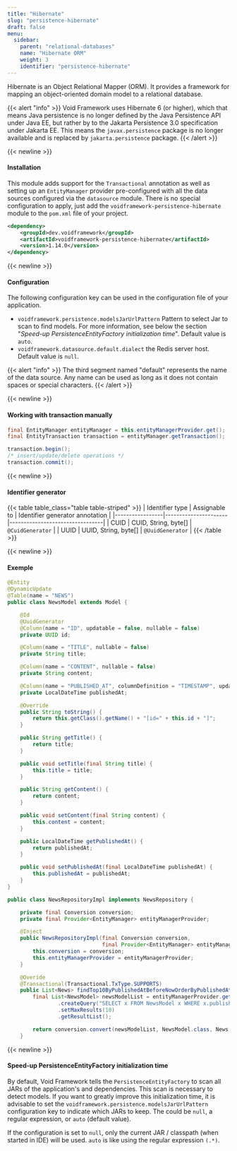 ```yaml
---
title: "Hibernate"
slug: "persistence-hibernate"
draft: false
menu:
  sidebar:
    parent: "relational-databases"
    name: "Hibernate ORM"
    weight: 3
    identifier: "persistence-hibernate"
---
```


Hibernate is an Object Relational Mapper (ORM). It provides a framework for mapping an object-oriented domain model to a relational database.

{{< alert "info" >}}
Void Framework uses Hibernate 6 (or higher), which that means Java persistence is no longer defined by the Java Persistence API under Java EE, but rather by to the Jakarta Persistence 3.0 specification under Jakarta EE. This means the <code>javax.persistence</code> package is no longer available and is replaced by <code>jakarta.persistence</code> package.
{{< /alert >}}


{{< newline >}}
#### Installation

This module adds support for the `Transactional` annotation as well as setting up an `EntityManager` provider pre-configured with all the data sources configured via the `datasource` module. There is no special configuration to apply, just add the `voidframework-persistence-hibernate` module to the `pom.xml` file of your project.

```xml
<dependency>
    <groupId>dev.voidframework</groupId>
    <artifactId>voidframework-persistence-hibernate</artifactId>
    <version>1.14.0</version>
</dependency>
```


{{< newline >}}
#### Configuration

The following configuration key can be used in the configuration file of your application.

* `voidframework.persistence.modelsJarUrlPattern` Pattern to select Jar to scan to find models. For more information, see below the section "_Speed-up PersistenceEntityFactory initialization time_". Default value is `auto`.
* `voidframework.datasource.default.dialect` the Redis server host. Default value is `null`.

{{< alert "info" >}}
The third segment named "default" represents the name of the data source. Any name can be used as long as it does not contain spaces or special characters.
{{< /alert >}}


{{< newline >}}
#### Working with transaction manually

```java
final EntityManager entityManager = this.entityManagerProvider.get();
final EntityTransaction transaction = entityManager.getTransaction();

transaction.begin();
/* insert/update/delete operations */
transaction.commit();
```



{{< newline >}}
#### Identifier generator

{{< table table_class="table table-striped" >}}
| Identifier type | Assignable to        | Identifier generator annotation |
|-----------------|----------------------|---------------------------------|
| CUID            | CUID, String, byte[] | `@CuidGenerator`                |
| UUID            | UUID, String, byte[] | `@UuidGenerator`                |
{{< /table >}}



{{< newline >}}
#### Exemple
```java
@Entity
@DynamicUpdate
@Table(name = "NEWS")
public class NewsModel extends Model {

    @Id
    @UuidGenerator
    @Column(name = "ID", updatable = false, nullable = false)
    private UUID id;

    @Column(name = "TITLE", nullable = false)
    private String title;

    @Column(name = "CONTENT", nullable = false)
    private String content;

    @Column(name = "PUBLISHED_AT", columnDefinition = "TIMESTAMP", updatable = false, nullable = false)
    private LocalDateTime publishedAt;

    @Override
    public String toString() {
        return this.getClass().getName() + "[id=" + this.id + "]";
    }

    public String getTitle() {
        return title;
    }

    public void setTitle(final String title) {
        this.title = title;
    }

    public String getContent() {
        return content;
    }

    public void setContent(final String content) {
        this.content = content;
    }

    public LocalDateTime getPublishedAt() {
        return publishedAt;
    }

    public void setPublishedAt(final LocalDateTime publishedAt) {
        this.publishedAt = publishedAt;
    }
}
```

```java
public class NewsRepositoryImpl implements NewsRepository {

    private final Conversion conversion;
    private final Provider<EntityManager> entityManagerProvider;

    @Inject
    public NewsRepositoryImpl(final Conversion conversion,
                              final Provider<EntityManager> entityManagerProvider) {
        this.conversion = conversion;
        this.entityManagerProvider = entityManagerProvider;
    }

    @Overide
    @Transactional(Transactional.TxType.SUPPORTS)
    public List<News> findTop10ByPublishedAtBeforeNowOrderByPublishedAtDesc() {
        final List<NewsModel> newsModelList = entityManagerProvider.get()
                .createQuery("SELECT x FROM NewsModel x WHERE x.publishedAt <= CURRENT_TIMESTAMP ORDER BY x.publishedAt DESC, x.id ASC", NewsModel.class)
                .setMaxResults(10)
                .getResultList();

        return conversion.convert(newsModelList, NewsModel.class, News.class);
    }
```



{{< newline >}}
#### Speed-up PersistenceEntityFactory initialization time
By default, Void Framework tells the `PersistenceEntityFactory` to scan all JARs of the application's and dependencies. This scan is necessary to detect models. If you want to greatly improve this initialization time, it is advisable to set the `voidframework.persistence.modelsJarUrlPattern` configuration key to indicate which JARs to keep. The could be `null`, a regular expression, or `auto` (default value).

If the configuration is set to `null`, only the current JAR / classpath (when started in IDE) will be used. `auto` is like using the regular expression `(.*)`.
